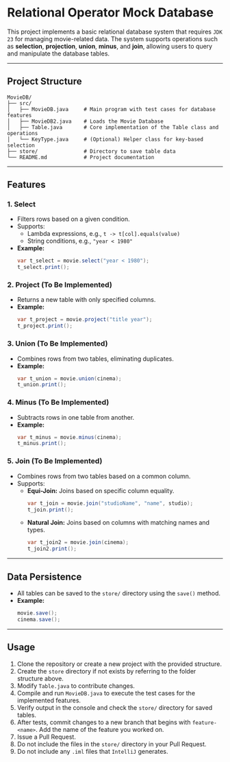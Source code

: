 
# Relational Operator Mock Database

This project implements a basic relational database system that requires `JDK 23` for managing movie-related data. The system supports operations such as **selection**, **projection**, **union**, **minus**, and **join**, allowing users to query and manipulate the database tables.

---

## Project Structure

```
MovieDB/
├── src/
│   ├── MovieDB.java     # Main program with test cases for database features
│   ├── MovieDB2.java    # Loads the Movie Database
│   ├── Table.java       # Core implementation of the Table class and operations
│   └── KeyType.java     # (Optional) Helper class for key-based selection
├── store/               # Directory to save table data
└── README.md            # Project documentation
```

---

## Features

### 1. **Select**

- Filters rows based on a given condition.
- Supports:
    - Lambda expressions, e.g., `t -> t[col].equals(value)`
    - String conditions, e.g., `"year < 1980"`
- **Example:**
  ```java
  var t_select = movie.select("year < 1980");
  t_select.print();
  ```

### 2. **Project (To Be Implemented)**

- Returns a new table with only specified columns.
- **Example:**
  ```java
  var t_project = movie.project("title year");
  t_project.print();
  ```

### 3. **Union (To Be Implemented)**

- Combines rows from two tables, eliminating duplicates.
- **Example:**
  ```java
  var t_union = movie.union(cinema);
  t_union.print();
  ```

### 4. **Minus (To Be Implemented)**

- Subtracts rows in one table from another.
- **Example:**
  ```java
  var t_minus = movie.minus(cinema);
  t_minus.print();
  ```

### 5. **Join (To Be Implemented)**

- Combines rows from two tables based on a common column.
- Supports:
    - **Equi-Join:** Joins based on specific column equality.
      ```java
      var t_join = movie.join("studioName", "name", studio);
      t_join.print();
      ```
    - **Natural Join:** Joins based on columns with matching names and types.
      ```java
      var t_join2 = movie.join(cinema);
      t_join2.print();
      ```

---

## Data Persistence

- All tables can be saved to the `store/` directory using the `save()` method.
- **Example:**
  ```java
  movie.save();
  cinema.save();
  ```

---

## Usage

1. Clone the repository or create a new project with the provided structure.
2. Create the `store` directory if not exists by referring to the folder structure above.
3. Modify `Table.java` to contribute changes.
4. Compile and run `MovieDB.java` to execute the test cases for the implemented features.
5. Verify output in the console and check the `store/` directory for saved tables.
6. After tests, commit changes to a new branch that begins with `feature-<name>`. Add the name of the feature you worked on.
7. Issue a Pull Request. 
8. Do not include the files in the `store/` directory in your Pull Request.
9. Do not include any `.iml` files that `IntelliJ` generates.